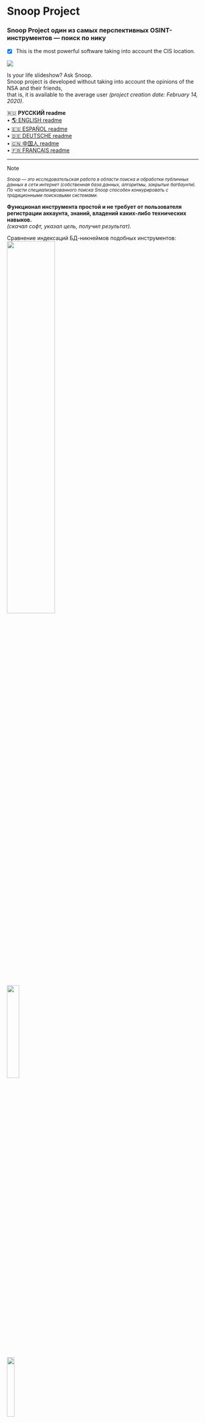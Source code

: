 Snoop Project
=============

### Snoop Project один из самых перспективных OSINT-инструментов — поиск по нику
- [X] This is the most powerful software taking into account the CIS location.

<img src="https://raw.githubusercontent.com/snooppr/snoop/master/images/snoop.jpg" />

Is your life slideshow? Ask Snoop.  
Snoop project is developed without taking into account the opinions of the NSA and their friends,  
that is, it is available to the average user *(project creation date: February 14, 2020)*.  


   🇷🇺 **РУССКИЙ readme**  
 • [🌎 ENGLISH readme](https://github.com/snooppr/snoop/blob/master/README.en.md "Please feel free to improve the translation of this page.")  
 • [🇪🇸 ESPAÑOL readme](https://github.com/snooppr/snoop/blob/master/README.es.md "Por favor, siéntase libre de mejorar la traducción de esta página.")  
 • [🇩🇪 DEUTSCHE readme](https://github.com/snooppr/snoop/blob/master/README.de.md "Bitte zögern Sie nicht, die Übersetzung dieser Seite zu verbessern..")  
 • [🇨🇳 中国人 readme](https://github.com/snooppr/snoop/blob/master/README.cn.md "请随时改进此页面的翻译。")  
 • [🇫🇷 FRANÇAIS readme](https://github.com/snooppr/snoop/blob/master/README.fr.md "N'hésitez pas à améliorer la traduction de cette page.")  

 ---

> [!NOTE]
> <sub>*Snoop — это исследовательская работа в области поиска и обработки публичных данных в сети интернет (собственная база данных, алгоритмы, закрытые багбаунти). По части специализированного поиска Snoop способен конкурировать с традиционными поисковыми системами.*</sub>  

**Функционал инструмента простой и не требует от пользователя регистрации аккаунта, знаний, владений каких-либо технических навыков.**  
*(скачал софт, указал цель, получил результат).*  

Сравнение индексаций БД-никнеймов подобных инструментов:  
<a href="https://raw.githubusercontent.com/snooppr/snoop/master/websites.md" Target="_blank"><img src="https://img.shields.io/badge/Snoop-~4800+%20websites-success" width="50%" /></a>  
<img src="https://img.shields.io/badge/Whatsmyname-~600 websites-yellowgreen" width="25%" />  
<img src="https://img.shields.io/badge/Sherlock-~400 websites-yellowgreen" width="20%" />  
<img src="https://img.shields.io/badge/Spiderfoot-~350 websites-yellowgreen" width="20%" />  
<img src="https://img.shields.io/badge/Namechk-~100 websites-red" width="15%" />  


| Платформа             | Поддержка |
|-----------------------|:---------:|
| <img src="https://raw.githubusercontent.com/snooppr/snoop/master/icons/Linux.png" width="5%" /> GNU/Linux             |     ✅    |
| <img src="https://raw.githubusercontent.com/snooppr/snoop/master/icons/Windows.png" width="5%" /> Windows 7/11 (32/64)  |     ✅    |
| <img src="https://raw.githubusercontent.com/snooppr/snoop/master/icons/Android.png" width="5%" /> Android (Termux)      |     ✅    |
| <img src="https://raw.githubusercontent.com/snooppr/snoop/master/icons/macOS.png" width="5%" /> macOS                 |     🚫    |
| <img src="https://raw.githubusercontent.com/snooppr/snoop/master/icons/IOS.png" width="5%" /> IOS                   |     🚫    |
| <img src="https://raw.githubusercontent.com/snooppr/snoop/master/icons/WSL.png" width="5%" /> WSL                   |     🚫    |  


Snoop for OS Windows and GNU/Linux
==================================

**Snoop Local database**  
<img src="https://raw.githubusercontent.com/snooppr/snoop/master/images/snoop_run.png" />  
[Snoop full version database 4800+ websites ⚡️⚡️⚡️](https://raw.githubusercontent.com/snooppr/snoop/master/websites.md "Database Snoop")  

## Релиз/Release
<img src="https://raw.githubusercontent.com/snooppr/snoop/master/images/snoop box.png" width="35%" />  

**RU**: Snoop поставляется готовыми сборками (релиз) и не требует зависимостей (библиотек) или установки python,
то есть работает на чистой машине с OS Windows или GNU/Linux.  
**EN**: Snoop comes with ready-made assemblies (release) and does not require dependencies (libraries) or python installation, that is, it runs on a clean machine with OS Windows or GNU/Linux.  
┗━━ ⬇️[Download Snoop Project](https://github.com/snooppr/snoop/releases "скачать готовую сборку Snoop для Windows и GNU/Linux")  

<img src="https://raw.githubusercontent.com/snooppr/snoop/master/images/Run.gif"/>  

<details>
<summary> 🟣 Snoop Project Plugins</summary>  

### 1. Demonstration of one of the methods in the Plugin — 〘GEO_IP/domain〙  
https://github.com/snooppr/snoop/assets/61022210/ab20ec4f-8eb2-40ff-b773-4e3443ad2a70  

$$$$

Reports are also available in csv/txt/CLI/maps  
<img src="https://raw.githubusercontent.com/snooppr/snoop/master/images/GEO_IPcsv.jpeg" />  

$$$$

Report in HTML format on the OSM map (Snoop full version)  
<img src="https://raw.githubusercontent.com/snooppr/snoop/master/images/plugin GEO_IP_domain.jpg" />  

$$$$
### 2. Demonstration of one of the methods in the Plugin — 〘Yandex_parser〙  
<img src="https://raw.githubusercontent.com/snooppr/snoop/master/images/Yandex_parser.gif" />  

$$$$

Search report dozen nickname (Plugin — Yandex_parser)  
<img src="https://raw.githubusercontent.com/snooppr/snoop/master/images/Yandex_parser 4.png" />  

$$$$

### 3. Demonstration of one of the methods in the Plugin — 〘Reverse Vgeocoder〙  
https://github.com/snooppr/snoop/assets/61022210/0be6ac32-c72f-4a18-9c9e-3413085f57c3  

Snoop выбирает из грязных данных (цифры, буквы, спецсимволы) лишь геокординаты, расставляет по ним маркеры на карте и подписывает их близлежащими населенными пунктами/объектами.  

Visualization of signed geocoordinates: HTML report (Snoop full version)  
<img src="https://raw.githubusercontent.com/snooppr/snoop/master/images/plugin Reverse Vgeocoder.jpg" />  

</details>

<details>
<summary> 🟤 Самостоятельная сборка ПО из исходного кода/Self-build software from source</summary>  

**Native Installation**  
+ Примечание: не делать так, если хотите установить snoop на android/termux
*(установка отличается, для этого смотри специальный пункт ниже).*  
+ Примечание: требуемая версия python 3.7+

```
# Клонировать репозиторий
$ git clone https://github.com/snooppr/snoop

# Войти в рабочий каталог
$ cd ~/snoop

# Установить python3 и python3-pip, если они не установлены
$ apt-get update && apt-get install python3 python3-pip

# Установить зависимости 'requirements'
$ pip install --upgrade pip
$ python3 -m pip install -r requirements.txt
# Если вместо флагов стран отображаются буквенные коды, доставить пакет шрифта, например (цветной)
$ apt-get install fonts-noto-color-emoji или $ apt-get install ttf-ancient-fonts (монохромный)
# На OS Windows использовать cmd или powershell (на выбор по удобству), но не WSL!
```
</details>

<details>
<summary> 🟢 Использование/Using</summary>  

```
usage: snoop_cli.bin [search arguments...] nickname
or
usage: snoop_cli.bin [service arguments | plugins arguments]


$ snoop_cli.bin --help #запуск сборки на GNU/Linux

Справка

optional arguments:
  -h, --help            show this help message and exit

service arguments:
  --version, -V         About: вывод на печать версии ПО, snoop info
                        и Лицензии
  --list-all, -l        Вывести на печать детальную информацию о базе
                        данных Snoop
  --donate, -d          Пожертвовать на развитие Snoop Project-а,
                        получить/приобрести Snoop full version
  --autoclean, -a       Удалить все отчеты, очистить кэш
  --update, -U          Обновить Snoop

plugins arguments:
  --module, -m          OSINT поиск: задействовать различные плагины
                        Snoop:: IP/GEO/YANDEX

search arguments:
  nickname              Никнейм разыскиваемого пользователя.
                        Поддерживается поиск одновременно нескольких имен.
                        Ник, содержащий в своем имени пробел, заключается в
                        кавычки
  --web-base, -w        Подключиться для поиска 'nickname' к
                        динамично-обновляемой web_БД (4800+ сайтов)
  --site , -s <site_name> 
                        Указать имя сайта из БД '--list-all'. Поиск
                        'nickname' на одном указанном ресурсе, допустимо
                        использовать опцию '-s' несколько раз
  --exclude , -e <country_code> 
                        Исключить из поиска выбранный регион,
                        допустимо использовать опцию '-e' несколько раз,
                        например, '-e RU -e WR' исключить из поиска Россию и
                        Мир
  --include , -i <country_code> 
                        Включить в поиск только выбранный регион,
                        допустимо использовать опцию '-i' несколько раз,
                        например, '-i US -i UA' поиск по США и Украине
  --time-out , -t <digit> 
                        Установить max время ожидания ответа от
                        сервера (секунды). Влияет на продолжительность поиска
                        и 'timeout ошибки', по умолчанию задано 9 сек
  --country-sort, -c    Печать и запись результатов по странам, а не
                        по алфавиту
  --no-func, -n         ✓Монохромный терминал, не использовать цвета
                        в url ✓Запретить открытие web browser-а ✓Отключить
                        вывод на печать флагов стран ✓Отключить индикацию и
                        статус прогресса
  --found-print, -f     Выводить на печать только найденные аккаунты
  --verbose, -v         Во время поиска 'nickname' выводить на печать
                        подробную вербализацию
  --userlist , -u <file> 
                        Указать файл со списком user-ов. Snoop
                        интеллектуально обработает данные и предоставит
                        доп.отчеты
  --save-page, -S       Сохранять найденные странички пользователей в
                        локальные html-файлы, медленный режим
  --pool , -p <digit>   Отключить автооптимизацию и задать вручную
                        скорость поиска от 1 до 300 макс. процессов. По
                        умолчанию используется высокая нагрузка на ресурсы ЭВМ
                        в Quick-режиме, в остальных режимах используется
                        умеренное потребление мощностей. Слишком низкое или
                        высокое значение может существенно замедлить работу
                        ПО. ~Расчетное оптимальное значение для данного
                        устройства выводится в 'snoop info', параметр
                        'Recommended pool', опция [--version/-V]. Данную опцию
                        предлагается задействовать 1) если пользователь имеет
                        многоядерную ЭВМ и запас ОЗУ или наоборот слабую,
                        арендованную VPS 2) ускорять, замедлять поиск
                        рекомендуется в тандеме с опцией [--found-print/-f']
  --quick, -q           Быстрый и агрессивный режим поиска. Не
                        обрабатывает повторно сбойные ресурсы, вследствие чего
                        ускоряется поиск, но и немного повышается Bad_raw.
                        Quick-режим подстраивается под мощность ПК, не выводит
                        промежуточные результаты на печать, эффективен и
                        предназначен для Snoop full version
```  

**Example**
```
# Для поиска только одного пользователя:
$ python3 snoop.py nickname1 #Running from source
$ snoop_cli.bin nickname1 #Running from release linux
# Или, например, кириллица поддерживается:
$ python3 snoop.py олеся #Running from source
# Для поиска имени, содержащего пробел:
$ snoop_cli.bin "ivan ivanov" #Running from release linux
$ snoop_cli.bin ivan_ivanov #Running from release linux
$ snoop_cli.bin ivan-ivanov #Running from release linux

# Запуск на OS Windows:
$ python snoop.py nickname1 #Running from source
$ snoop_cli.exe nickname1 #Running from release win
# Для поиска одного и более юзеров:
$ snoop_cli.exe nickname1 nickname2 nickname123321 #Running from release win

# Поиск множества юзеров;
# избежание зависаний на сайтах (чаще 'мёртвая зона' зависит от ip-адреса пользователя);
# выводить на печать только найденные аккаунты; сохранять странички найденных
# аккаунтов локально; указать файл со списком разыскиваемых аккаунтов;
# подключиться для поиска к расширяемой и обновляемой web-base Snoop;
# исключить из поиска все сайты в RU-регионе:
$ snoop_cli.bin -t 6 -f -S -u ~/file.txt -w -e RU #Running from release linux

# Поиск двух username на двух ресурсах:
$ snoop_cli.bin -s habr -s lichess chikamaria irina

# проверить базу данных Snoop:
$ snoop_cli.bin --list-all #Running from release linux

# распечатать справку по функциям Snoop:
$ snoop_cli.bin --help #Running from release linux

# Задействовать плагины Snoop:
$ snoop_cli.bin --module #Running from release linux

# Получить Snoop full version:
$ snoop_cli.bin --donate
```

+ **'ctrl + c'** — прервать поиск.  
+ Найденные учетные записи будут храниться в
`~/snoop/results/nicknames/*{txt|csv|html}`.  
+ csv открывать в *office, разделитель полей **запятая**.  
+ Уничтожить **все** результаты поиска — удалить каталог '~/snoop/results',
или в т.ч. и сбросить кэш `snoop_cli.exe --autoclean #Running from release OS Windows`.

```
# Обновляйте Snoop для тестирования новых функций в ПО:
$ python3 snoop.py --update #требуется установка Git.
```
</details>  

<details>
<summary> 🔵 Snoop for Android</summary>  

 • [Для удобства отдельный мануал (необязательно)](https://github.com/snooppr/snoop/blob/master/README_android.md "Snoop for Android")  

<p align="center">  
  <img src="https://raw.githubusercontent.com/snooppr/snoop/master/images/Snoop_2android.png" width="70%"/>  
</p>  

$$search-nickname$$   
  <img src="https://raw.githubusercontent.com/snooppr/snoop/master/images/snoopandroid.png" />  

$$plugins$$
<img src="https://raw.githubusercontent.com/snooppr/snoop/master/images/Snoop_termux.plugins.png" />  

**Native Installation**  

Установить [Termux](https://f-droid.org/ru/packages/com.termux/ "F-Droid")  
```
# ПРИМЕЧАНИЕ_1!: если у пользователя ошибки при $ 'pkg update', например, из-за того,
# что Termux давно не обновлялся на устройстве пользователя,
# то удаление/установка Termux-приложения не поможет,
# т.к. после удаления старые репозитории остаются на устройстве пользователя, решение:
$ termux-change-repo 
# и выбрать получение обновлений (для всех репо) из другого зеркала-репозитория.

# Открыть доступ к диску
$ termux-setup-storage

# Установить python3 и зависимости
$ apt update && pkg upgrade && pkg install python libcrypt libxml2 libxslt git
$ pip install --upgrade pip

# Клонировать репозиторий
$ git clone https://github.com/snooppr/snoop

# Войти в рабочий каталог Snoop и установить зависимости 'requirements.txt'
$ cd ~/snoop
$ python3 -m pip install -r requirements.txt

# Опционально ↓
# Чтобы расширить вывод терминала в Termux (по умолчанию 2к строк отображение в CLI),
# например, отображение всей БД опции '--list-all [1/2]'  
# добавить строку 'terminal-transcript-rows=10000' в файл '~/.termux/termux.properties'
# (крайне полезная опция доступна в Termux v0.114+). 
# Перезапустить Termux.  

# Пользователь также может запускать snoop по команде 'snoop' из любого места в CLI, создав alias.
$ cd && echo "alias snoop='cd && cd snoop && python snoop.py'" >> .bashrc && bash  

# Пользователь также может выполнить быструю проверку интересующего его сайта по БД,
# не используя опцию "--list-all", используя команду "snoopcheck".
$ cd && echo "alias snoopcheck='cd && cd snoop && echo 2 | python snoop.py --list-all | grep -i'" >> .bashrc && bash  

# ПРИМЕЧАНИЕ_2!: Snoop довольно умён и может автоматически открывать результаты поиска во внешнем веб-браузере, не смотря на Google ограничения:  
$ cd && pkg install termux-tools; echo 'allow-external-apps=true' >>.termux/termux.properties  
# перезапустить Termux.  
# По окончанию поиска работы snoop на запрос выбора, "чем открыть результаты поиска" выбрать, встоенный в OS Android, дефолтный/системный HTMLviewer.  

# ПРИМЕЧАНИЕ_3!: после отключения РФ от Лондонской точки обмена интернет-трафиком скорость поиска Snoop
# (возможно и у других провайдеров связи) на Мегафон/Yota упала ~в 2 раза.
```
ПРИМЕЧАНИЕ_4!: если у пользователя Android ущербный (то есть версия OS 12+ со множеством ограничений) и ломает Termux, прочтите инструкцию по решению проблемы [здесь](https://github.com/agnostic-apollo/Android-Docs/blob/master/en/docs/apps/processes/phantom-cached-and-empty-processes.md#how-to-disable-the-phantom-processes-killing).  
ПРИМЕЧАНИЕ_5!: поддерживаются старые пропатченные python версии 3.7-3.11 из [termux_tur repo](https://github.com/termux-user-repository/tur/tree/master/tur).  

<p align="center">  
  <img src="https://raw.githubusercontent.com/snooppr/snoop/master/images/Android%20snoop_run.gif" width="40%" />  
</p>  

</details>

<details>
<summary> 🔴 Основные ошибки/Basic errors in</summary>

|  Сторона  |                         Проблема                      | Решение |
|:---------:| ------------------------------------------------------|:-------:|
| ========= |=======================================================| ======= |
| Клиент    |Блокировка соединения проактивной защитой (*Kaspersky) |    1    |
|           |Недостаточная скорость интернет соединения EDGE/3G     |    2    |
|           |Слишком низкое значение опции '-t'                     |    2    |
|           |Недопустимое nickname                                  |    3    |
|           |Ошибки соединения: [GipsysTeam; Nixp; Ddo; Mamochki;   |    7    |
|           |Ложные результаты (Беларусь): [D3; ChangeORG]          |    4    |
|           |Отсутствие результатов (РФ): [Strava]                  |    4    |
| ========= |=======================================================| ======= |
| Провайдер |Internet Censorship                                    |    4    |
| ========= |=======================================================| ======= |
| Сервер    |Сайт изменил свой ответ/API; обновился CF/WAF          |    5    |
|           |Блокировка сервером диапазона ip-адресов клиента       |    4    |
|           |Срабатывание/защита ресурса captch-ей                  |    4    |
|           |Некоторые сайты временно недоступны, технические работы|    6    |
| ========= |=======================================================| ======= |

Примечание — в Snoop Project разработана мощная система детектирования различных проблем в т.ч. и интернет-цензуры. Условно в большинстве случаев пользователь не получает ложноположительные результаты при поиске на «проблемных ресурсах», т.к. Snoop отлично их подавляет, а в некоторых случаях, например, Etsy/Poker сайты — получает, намеренная, неограниченная демонстрация проблемы пользователю и того, что поиск в Snoop Project можно было бы произвести более эффективными способами, например, **[вырезано цензурой][*](https://www.rbc.ru/technology_and_media/21/11/2024/673f2a269a7947a9377068b2) [**](https://telegra.ph/Roskomnadzor-raskryl-kakuyu-informaciyu-o-VPN-zapretit-v-Rossii-11-30)[/вырезано цензурой]** из свободных от цензуры/санкций локаций.  

Решение:
1. Перенастроить свой Firewall. Например, замечено, что *Kaspersky блочит доступ к ресурсам для взрослых.  

2. Проверить скорость своего интерн. соединения:  
`snoop_cli.exe -v nick`  
Если какой-либо из параметров сети выделен красным цветом, Snoop может подвисать во время поиска. При низкой скорости сети 
*(плохой сигнал 3G и т.п.)* увеличить значение 'x' опции '--time-out x':  
`snoop_cli.exe -t 15 nick`.  

3. Фактически это не ошибка. Исправить nickname. Например, на некоторых сайтах в логинах недопустимы символы кириллицы, 
пробелы или "вьетнамо-китайская_кодировка", в целях экономии времени — такие nickname's в запросах фильтруются.  

4. Интернет цензура: внутренняя и внешняя по локационному признаку/санкции — самое частое из-за чего пользователь получает ошибки 
пропуска/ложного срабатывания и в некоторых случаях 'Увы'. Пример, вот уже несколько месяцев, с осени 2024г. было замечено на 
недоступность, блокировки свыше **95%** Украинских интернет ресурсов *(зона UA)* из Рунета у провайдеров Мегафон/Yota/Tele2, возможно, 
и у других РФ провайдеров также. Одно из решений, если требуется немного ускорить поиск в Snoop и не тратить ресурсы вхолостую на 
timeout и ошибки соединения — это, используя фильтры, исключить из поиска "сбойные" у Россиян сайты: отключить поиск по зоне "UA", пример::  
`snoop_cli.exe --exclude ua nickname123321`  
При использовании Snoop с IP адреса провайдера мобильного оператора скорость может упасть в разы, зависит от провайдера.  
Иногда, при частом повторном запросе за короткий промежуток времени, сервер конкретного ресурса может заблочить IP-адрес клиента на непродолжительное время *(обычно до одной минуты, в течение которой бессмысленно выполнять запросы)*.  
Например, действенный способ решить проблему п.4 — **[вырезано цензурой][*](https://www.rbc.ru/technology_and_media/21/11/2024/673f2a269a7947a9377068b2) [**](https://telegra.ph/Roskomnadzor-raskryl-kakuyu-informaciyu-o-VPN-zapretit-v-Rossii-11-30)[/вырезано цензурой]**.  

<p align="center">  
  <img src="https://raw.githubusercontent.com/snooppr/snoop/master/images/censorship.png" width="70%" />  
</p>  
<p align="center">  
Пример внутренней интернет-цензуры.  
</p>  

<p align="center">  
  <img src="https://raw.githubusercontent.com/snooppr/snoop/master/images/internet_censorship.png" width="90%" />  
</p>  
<p align="center">  
Пример внешней интернет-цензуры.  
</p>  

5. Открыть в Snoop репозитории на Github-e Issue/Pull request  
*(сообщить об этом разработчику)*.

6. Не обращать внимание, сайты иногда уходят на ремонтные работы и возвращаются в строй.

7. [Проблема](https://wiki.debian.org/ContinuousIntegration/TriagingTips/openssl-1.1.1 "проблема простая и решаемая") с openssl в некоторых, 
старых дистрибутивах GNU/Linux, а также траблы с сайтами, которые не обновлялись годами. Проблема эта встречается, если пользователь намеренно запустил Snoop с опцией '--cert-on'.  
Решение не использовать опцию «--cert-on» или:
```
$ sudo nano /etc/ssl/openssl.cnf

# Изменить в самом низу файла строки:
[MinProtocol = TLSv1.2]
на
[MinProtocol = TLSv1]

[CipherString = DEFAULT@SECLEVEL=2]
на
[CipherString = DEFAULT@SECLEVEL=1]
```
</details>

<details>
<summary> 🟠 Дополнительная информация/Additional information</summary>

 ⋮ [История развития проекта/History](https://raw.githubusercontent.com/snooppr/snoop/master/changelog.txt "Project development history").  

 ⋮ [Лицензия Snoop Project/License](https://github.com/snooppr/snoop/blob/master/COPYRIGHT).  

 ⋮ [Документация/Documentation](https://drive.google.com/open?id=12DzAQMgTcgeG-zJrfDxpUbFjlXcBq5ih).  

 ⋮ **Отпечаток публичного ключа:**	[076DB9A00B583FFB606964322F1154A0203EAE9D](https://raw.githubusercontent.com/snooppr/snoop/master/PublicKey.asc "pgp key").  

 ⋮ **Информация для юридических лиц:** Snoop Project включен в реестр отечественного ПО с заявленным кодом: 26.30.11.16 Программное Обеспечение, обеспечивающее выполнение установленных действий при проведении оперативно-розыскных мероприятий.
Приказ Минкомсвязи РФ №515 реестровый № 7012.  

 ⋮ **Snoop неидеален:** веб-сайты падают; закрывающие теги отсутствуют; соединения цензурируются; сертификаты не продлеваются; хостинги вовремя не оплачиваются.
Время от времени необходимо следить за всем этим "Web rock 'n' roll", поэтому донаты приветствуются:
[примеры коррекции БД/Example close/bad websites](https://drive.google.com/file/d/1CJxGRJECezDsaGwxpEw34iJ8MJ9LXCIG/view?usp=sharing).    

 ⋮ **Внимание**❗️ Из-за цензуры письма с 'mailru' и 'yandex' не доходят до международного почтового сервиса 'protonmail'. Пользователи mailru/yandex пишите запросы на запасную почту: snoopproject@ya.ru  

 ⋮ **Визуализация  коммитов:** от рождения проекта до пятницы тринадцатого 2023г/~3года.  

https://user-images.githubusercontent.com/61022210/212534128-bc0e5779-a367-4d0a-86cb-c52503ee53c4.mp4  

 ⋮ **Условно-расчётная финансовая стоимость разработки Snoop Project:** на октябрь 2023г/3,5года.  
<p align="center">  
  <img src="https://raw.githubusercontent.com/snooppr/snoop/master/images/Cost_estimate.png" />  
</p>

⋮ **Отзывы о ПО Snoop Project.**  
<p align="center">  
  <img src="https://raw.githubusercontent.com/snooppr/snoop/master/images/Reviews.jpg" />  
</p>

⋮ **История звёзд.**  

[![Stargazers over time](https://starchart.cc/snooppr/snoop.svg?variant=adaptive)](https://starchart.cc/snooppr/snoop)  

 ⋮ **Проведено агрессивное сжатие репозитория 11 декабря 2024г.** Сохранен полный бэкап истории.
 Пользователи, собирающие Snoop из исходного кода, должны сделать 'git clone' по-новому.  

</details>
